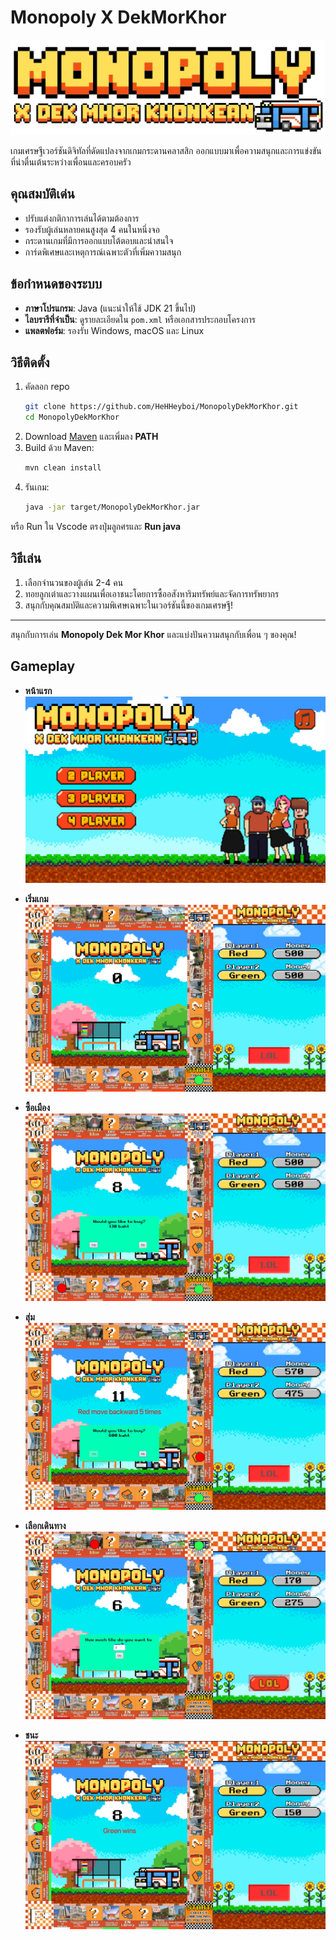 # Monopoly X DekMorKhor


![โลโก้](Picture/logo.png)

เกมเศรษฐีเวอร์ชันดิจิทัลที่ดัดแปลงจากเกมกระดานคลาสสิก ออกแบบมาเพื่อความสนุกและการแข่งขันที่น่าตื่นเต้นระหว่างเพื่อนและครอบครัว

## คุณสมบัติเด่น
- ปรับแต่งกติกาการเล่นได้ตามต้องการ
- รองรับผู้เล่นหลายคนสูงสุด 4 คนในหนึ่งจอ
- กระดานเกมที่มีการออกแบบโต้ตอบและน่าสนใจ
- การ์ดพิเศษและเหตุการณ์เฉพาะตัวที่เพิ่มความสนุก


## ข้อกำหนดของระบบ
- **ภาษาโปรแกรม**: Java (แนะนำให้ใช้ JDK 21 ขึ้นไป)
- **ไลบรารีที่จำเป็น**: ดูรายละเอียดใน `pom.xml` หรือเอกสารประกอบโครงการ
- **แพลตฟอร์ม**: รองรับ Windows, macOS และ Linux

## วิธีติดตั้ง
1. คัดลอก repo
   ```bash
   git clone https://github.com/HeHHeyboi/MonopolyDekMorKhor.git
   cd MonopolyDekMorKhor
   ```
2. Download [Maven](https://maven.apache.org/download.cgi) และเพิ่มลง **PATH**
3. Build ด้วย Maven:
   ```bash
   mvn clean install
   ```
4. รันเกม:
   ```bash
   java -jar target/MonopolyDekMorKhor.jar
   ```
หรือ Run ใน Vscode ตรงปุ่มลูกศรและ **Run java**

## วิธีเล่น
1. เลือกจำนวนของผู้เล่น 2-4 คน
3. ทอยลูกเต๋าและวางแผนเพื่อเอาชนะโดยการซื้ออสังหาริมทรัพย์และจัดการทรัพยากร
4. สนุกกับคุณสมบัติและความพิเศษเฉพาะในเวอร์ชันนี้ของเกมเศรษฐี!

---
สนุกกับการเล่น **Monopoly Dek Mor Khor** และแบ่งปันความสนุกกับเพื่อน ๆ ของคุณ!

## Gameplay
- **หน้าแรก**
![Main](Picture/Main.jpeg)

- **เริ่มเกม**
![Main](Picture/Start.jpeg)

- **ซื้อเมือง**
![Main](Picture/Buy.jpeg)

- **สุ่ม**
![Main](Picture/Random.jpeg)

- **เลือกเดินทาง**
![Main](Picture/Goforward.jpeg)

- **ชนะ**
![Main](Picture/Win.jpeg)

